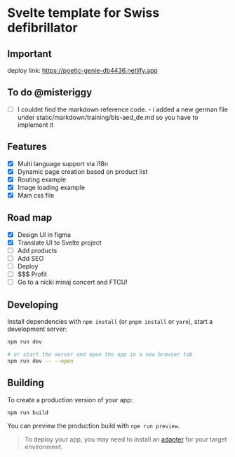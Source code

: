 # Svelte template for Swiss defibrillator

## Important
deploy link:
https://poetic-genie-db4436.netlify.app


## To do @misteriggy
- [ ] I couldnt find the markdown reference code. - i added a new german file under static/markdown/training/bls-aed_de.md so you have to implement it


## Features

- [x] Multi language support via i18n
- [x] Dynamic page creation based on product list
- [x] Routing example
- [x] Image loading example
- [x] Main css file 

## Road map

- [x] Design UI in figma
- [x] Translate UI to Svelte project
- [ ] Add products
- [ ] Add SEO
- [ ] Deploy
- [ ] $$$ Profit
- [ ] Go to a nicki minaj concert and FTCU!

## Developing

Install dependencies with `npm install` (or `pnpm install` or `yarn`), start a development server:

```bash
npm run dev

# or start the server and open the app in a new browser tab
npm run dev -- --open
```

## Building

To create a production version of your app:

```bash
npm run build
```

You can preview the production build with `npm run preview`.

> To deploy your app, you may need to install an [adapter](https://kit.svelte.dev/docs/adapters) for your target environment.
